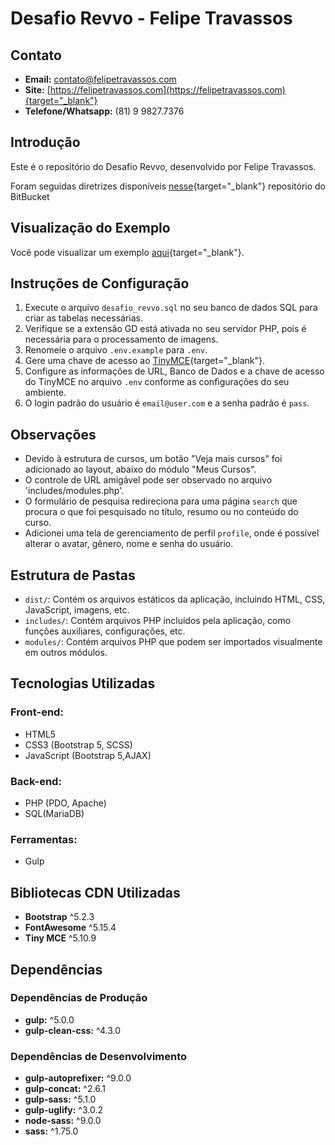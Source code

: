 # Desafio Revvo - Felipe Travassos

## Contato

- **Email:** contato@felipetravassos.com
- **Site:** [https://felipetravassos.com](https://felipetravassos.com){target="_blank"}
- **Telefone/Whatsapp:** (81) 9 9827.7376

## Introdução

Este é o repositório do Desafio Revvo, desenvolvido por Felipe Travassos.

Foram seguidas diretrizes disponíveis [nesse](https://bitbucket.org/leolearningbrasil/desafio-revvo){target="_blank"} repositório do BitBucket

## Visualização do Exemplo

Você pode visualizar um exemplo [aqui](https://desafiorevvo.felipetravassos.com){target="_blank"}.

## Instruções de Configuração

1. Execute o arquivo `desafio_revvo.sql` no seu banco de dados SQL para criar as tabelas necessárias.
2. Verifique se a extensão GD está ativada no seu servidor PHP, pois é necessária para o processamento de imagens.
3. Renomeie o arquivo `.env.example` para  `.env`.
4. Gere uma chave de acesso ao [TinyMCE](https://www.tiny.cloud){target="_blank"}.
5. Configure as informações de URL, Banco de Dados e a chave de acesso do TinyMCE no arquivo `.env` conforme as configurações do seu ambiente.
6. O login padrão do usuário é `email@user.com` e a senha padrão é `pass`.

## Observações

- Devido à estrutura de cursos, um botão "Veja mais cursos" foi adicionado ao layout, abaixo do módulo "Meus Cursos".
- O controle de URL amigável pode ser observado no arquivo 'includes/modules.php'.
- O formulário de pesquisa redireciona para uma página `search` que procura o que foi pesquisado no título, resumo ou no conteúdo do curso.
- Adicionei uma tela de gerenciamento de perfil `profile`, onde é possível alterar o avatar, gênero, nome e senha do usuário.

## Estrutura de Pastas

- `dist/`: Contém os arquivos estáticos da aplicação, incluindo HTML, CSS, JavaScript, imagens, etc.
- `includes/`: Contém arquivos PHP incluídos pela aplicação, como funções auxiliares, configurações, etc.
- `modules/`: Contém arquivos PHP que podem ser importados visualmente em outros módulos.

## Tecnologias Utilizadas

### Front-end:
- HTML5
- CSS3 (Bootstrap 5, SCSS)
- JavaScript (Bootstrap 5,AJAX)

### Back-end:
- PHP (PDO, Apache)
- SQL(MariaDB)

### Ferramentas:
- Gulp

## Bibliotecas CDN Utilizadas

- **Bootstrap** ^5.2.3
- **FontAwesome** ^5.15.4
- **Tiny MCE** ^5.10.9

## Dependências

### Dependências de Produção

- **gulp:** ^5.0.0
- **gulp-clean-css:** ^4.3.0

### Dependências de Desenvolvimento

- **gulp-autoprefixer:** ^9.0.0
- **gulp-concat:** ^2.6.1
- **gulp-sass:** ^5.1.0
- **gulp-uglify:** ^3.0.2
- **node-sass:** ^9.0.0
- **sass:** ^1.75.0
